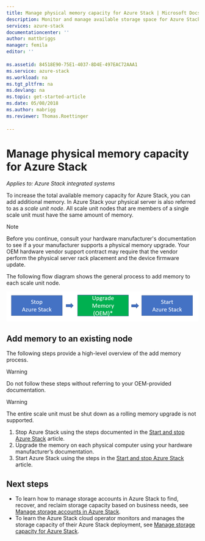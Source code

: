 ```yaml
---
title: Manage physical memory capacity for Azure Stack | Microsoft Docs
description: Monitor and manage available storage space for Azure Stack.
services: azure-stack
documentationcenter: ''
author: mattbriggs
manager: femila
editor: ''

ms.assetid: 84518E90-75E1-4037-8D4E-497EAC72AAA1
ms.service: azure-stack
ms.workload: na
ms.tgt_pltfrm: na
ms.devlang: na
ms.topic: get-started-article
ms.date: 05/08/2018
ms.author: mabrigg
ms.reviewer: Thomas.Roettinger

---
```

<!---Loc Comment: Please, check the comment in coversation section---> 
# Manage physical memory capacity for Azure Stack

*Applies to: Azure Stack integrated systems*

To increase the total available memory capacity for Azure Stack, you can add additional memory. In Azure Stack your physical server is also referred to as a *scale unit node*. All scale unit nodes that are members of a single scale unit must have the same amount of memory.

> [!note]  
> Before you continue, consult your hardware manufacturer's documentation to see if a your manufacturer supports a physical memory upgrade. Your OEM hardware vendor support contract may require that the vendor perform the physical server rack placement and the device firmware update.

The following flow diagram shows the general process to add memory to each scale unit node.

![Add memory into each scale unit node](media\azure-stack-manage-storage-physical-capacity\process-to-add-memory-to-scale-unit.png)

## Add memory to an existing node
The following steps provide a high-level overview of the add memory process. 

> [!Warning]  
Do not follow these steps without referring to your OEM-provided documentation.

> [!Warning]  
The entire scale unit must be shut down as a rolling memory upgrade is not supported.

1. Stop Azure Stack using the steps documented in the [Start and stop Azure Stack](azure-stack-start-and-stop.md) article.
2. Upgrade the memory on each physical computer using your hardware manufacturer’s documentation.
3. Start Azure Stack using the steps in the [Start and stop Azure Stack](azure-stack-start-and-stop.md) article.

## Next steps

 - To learn how to manage storage accounts in Azure Stack to find, recover,
and reclaim storage capacity based on business needs, see [Manage storage accounts in Azure Stack](azure-stack-manage-storage-accounts.md).
 - To learn the Azure Stack cloud operator monitors and manages the storage capacity of their Azure Stack deployment, see [Manage storage capacity for Azure Stack](azure-stack-manage-storage-shares.md). 
